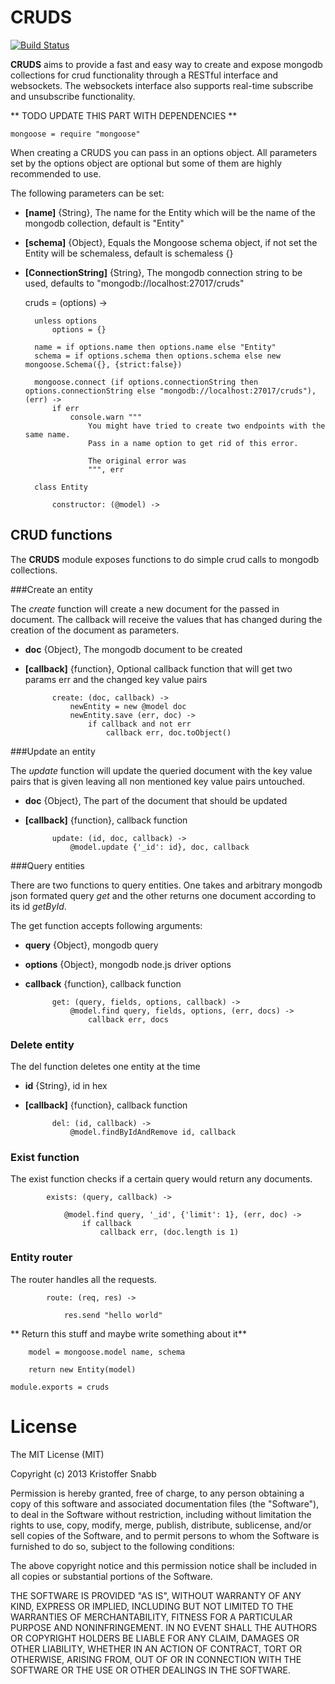 CRUDS
=====

[![Build Status](https://travis-ci.org/ksnabb/cruds.png?branch=master)](https://travis-ci.org/ksnabb/cruds)

**CRUDS** aims to provide a fast and easy way to create and expose mongodb 
collections for crud functionality through a RESTful interface and websockets. The websockets
interface also supports real-time subscribe and unsubscribe functionality.


** TODO UPDATE THIS PART WITH DEPENDENCIES **

    mongoose = require "mongoose"

When creating a CRUDS you can pass in an options object. All parameters set by the options
object are optional but some of them are highly recommended to use.

The following parameters can be set:

- **[name]** {String}, The name for the Entity which will be the name of the mongodb collection, default is "Entity"
- **[schema]** {Object}, Equals the Mongoose schema object, if not set the Entity will be schemaless, default is schemaless {}
- **[ConnectionString]** {String}, The mongodb connection string to be used, defaults to "mongodb://localhost:27017/cruds"

    cruds = (options) ->

        unless options
            options = {}

        name = if options.name then options.name else "Entity"
        schema = if options.schema then options.schema else new mongoose.Schema({}, {strict:false})

        mongoose.connect (if options.connectionString then options.connectionString else "mongodb://localhost:27017/cruds"), (err) ->
            if err
                console.warn """
                    You might have tried to create two endpoints with the same name. 
                    Pass in a name option to get rid of this error.

                    The original error was
                    """, err

        class Entity

            constructor: (@model) ->

## CRUD functions

The **CRUDS** module exposes functions to do simple crud calls to mongodb collections.

###Create an entity

The *create* function will create a new document for the passed in document. The callback will receive the 
values that has changed during the creation of the document as parameters.

- **doc** {Object}, The mongodb document to be created
- **[callback]** {function}, Optional callback function that will get two params err and the changed key value pairs

            create: (doc, callback) ->
                newEntity = new @model doc
                newEntity.save (err, doc) ->
                    if callback and not err
                        callback err, doc.toObject()

###Update an entity

The *update* function will update the queried document with the 
key value pairs that is given leaving all non mentioned key value 
pairs untouched.
      
- **doc** {Object}, The part of the document that should be updated
- **[callback]** {function}, callback function     

            update: (id, doc, callback) ->
                @model.update {'_id': id}, doc, callback


###Query entities

There are two functions to query entities. One takes
and arbitrary mongodb json formated query *get* and 
the other returns one document according to its id *getById*.
 
The get function accepts following arguments:

- **query** {Object}, mongodb query  
- **options** {Object}, mongodb node.js driver options  
- **callback** {function}, callback function  

            get: (query, fields, options, callback) ->
                @model.find query, fields, options, (err, docs) ->
                    callback err, docs

### Delete entity

The del function deletes one entity at the time

- **id** {String}, id in hex  
- **[callback]** {function}, callback function
    
            del: (id, callback) ->
                @model.findByIdAndRemove id, callback

### Exist function
            
The exist function checks if a certain query would return any documents.

            exists: (query, callback) ->

                @model.find query, '_id', {'limit': 1}, (err, doc) ->
                    if callback
                        callback err, (doc.length is 1)


### Entity router

The router handles all the requests.

            route: (req, res) ->

                res.send "hello world"

** Return this stuff and maybe write something about it**
        
        model = mongoose.model name, schema

        return new Entity(model)

    module.exports = cruds

# License

The MIT License (MIT)

Copyright (c) 2013 Kristoffer Snabb

Permission is hereby granted, free of charge, to any person obtaining a copy
of this software and associated documentation files (the "Software"), to deal
in the Software without restriction, including without limitation the rights
to use, copy, modify, merge, publish, distribute, sublicense, and/or sell
copies of the Software, and to permit persons to whom the Software is
furnished to do so, subject to the following conditions:

The above copyright notice and this permission notice shall be included in
all copies or substantial portions of the Software.

THE SOFTWARE IS PROVIDED "AS IS", WITHOUT WARRANTY OF ANY KIND, EXPRESS OR
IMPLIED, INCLUDING BUT NOT LIMITED TO THE WARRANTIES OF MERCHANTABILITY,
FITNESS FOR A PARTICULAR PURPOSE AND NONINFRINGEMENT. IN NO EVENT SHALL THE
AUTHORS OR COPYRIGHT HOLDERS BE LIABLE FOR ANY CLAIM, DAMAGES OR OTHER
LIABILITY, WHETHER IN AN ACTION OF CONTRACT, TORT OR OTHERWISE, ARISING FROM,
OUT OF OR IN CONNECTION WITH THE SOFTWARE OR THE USE OR OTHER DEALINGS IN
THE SOFTWARE.

  
